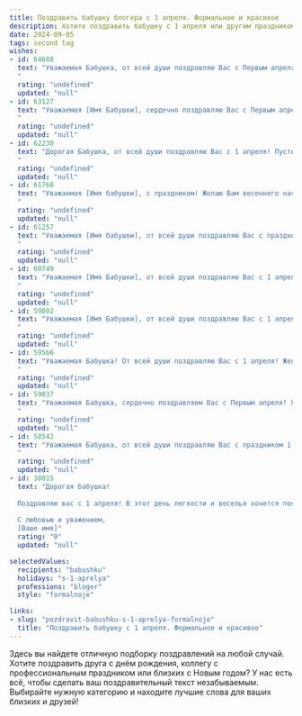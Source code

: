 ```yaml
---
title: Поздравить бабушку блогера с 1 апреля. Формальное и красивое
description: Хотите поздравить бабушку с 1 апреля или другим праздником? Наш ИИ создаст незабываемое поздравление, а вы обязательно выделитесь среди других.  
date: 2024-09-05
tags: second tag
wishes:
- id: 64688
  text: "Уважаемая Бабушка, от всей души поздравляю Вас с Первым апреля! Желаю Вам в этот день море позитива, ярких красок и приятных сюрпризов. Пусть Ваша жизнь будет полна вдохновения, а Ваш блог продолжает радовать Ваших читателей интересными и увлекательными материалами.
  "
  rating: "undefined"
  updated: "null"
- id: 63127
  text: "Уважаемая [Имя Бабушки], сердечно поздравляю Вас с Первым апреля! Желаю Вам море позитива, творческих успехов в Вашем блогерском деле и, конечно же, крепкого здоровья и благополучия в этот прекрасный весенний день!
  "
  rating: "undefined"
  updated: "null"
- id: 62230
  text: "Дорогая Бабушка, от всей души поздравляю Вас с 1 апреля! Пусть этот день принесет Вам море улыбок, ярких эмоций и приятных сюрпризов. Желаю Вам оставаться такой же энергичной, позитивной и вдохновляющей! Спасибо за Ваш талант и за то, что делитесь им со всеми нами. С праздником!
  "
  rating: "undefined"
  updated: "null"
- id: 61768
  text: "Уважаемая [Имя бабушки], с праздником! Желаю Вам весеннего настроения, радости и вдохновения! Пусть этот день принесет Вам много приятных моментов и новых идей для Вашего блога. С 1 апреля!
  "
  rating: "undefined"
  updated: "null"
- id: 61257
  text: "Уважаемая [Имя бабушки], от всей души поздравляю Вас с праздником! Пусть этот день принесет Вам море улыбок, радостных событий и приятных сюрпризов. Желаю Вам крепкого здоровья, оптимизма и творческой энергии. Пусть Ваше блоге́рское дело процветает, а аудитория растет с каждым днем!
  "
  rating: "undefined"
  updated: "null"
- id: 60749
  text: "Уважаемая [Имя Бабушки], от всей души поздравляю Вас с 1 апреля! Желаю Вам ярких событий, оптимистичного настроения и, конечно же, новых творческих идей для Вашего блога. Пусть каждый день приносит Вам радость и вдохновение!
  "
  rating: "undefined"
  updated: "null"
- id: 59802
  text: "Уважаемая [Имя Бабушки], от всей души поздравляю Вас с 1 апреля! Пусть этот день принесет Вам море улыбок и позитивных эмоций, а Ваши блоги продолжают вдохновлять и радовать Ваших преданных читателей! Желаю Вам творческих успехов, новых идей и  неиссякаемого энтузиазма!
  "
  rating: "undefined"
  updated: "null"
- id: 59566
  text: "Уважаемая Бабушка! От всей души поздравляю Вас с 1 апреля! Желаю Вам крепкого здоровья, оптимизма, радости и вдохновения на все новые творческие свершения в Вашей блогерской деятельности. Пусть Ваши посты всегда будут интересными и информативными, а аудитория — благодарной и лояльной. С праздником!
  "
  rating: "undefined"
  updated: "null"
- id: 59037
  text: "Уважаемая Бабушка, сердечно поздравляем Вас с Первым апреля! Желаем Вам  яркого, позитивного дня, наполненного  радостью и вдохновением. Пусть Ваша  творческая энергия и  опыт блогера продолжают  вдохновлять  многих!
  "
  rating: "undefined"
  updated: "null"
- id: 58542
  text: "Уважаемая Бабушка, от всей души поздравляю Вас с праздником 1 апреля! Желаю Вам крепкого здоровья, оптимизма  и  творческих успехов в Вашей блогеской деятельности. Пусть каждый Ваш пост несет свет, радость и вдохновение Вашим читателям. С праздником!
  "
  rating: "undefined"
  updated: "null"
- id: 38015
  text: "Дорогая бабушка!
  
  Поздравляю вас с 1 апреля! В этот день легкости и веселья хочется пожелать, чтобы жизнь ваша была полна ярких моментов и радостных сюрпризов. Как блогер, вы умеете делиться своей мудростью и позитивом с окружающими, и мы благодарны вам за это. Пусть ваши идеи и вдохновение никогда не иссякают, а каждый день приносит новые поводы для улыбок и творческих свершений.
  
  С любовью и уважением,
  [Ваше имя]"
  rating: "0"
  updated: "null"

selectedValues:
  recipients: "babushku"
  holidays: "s-1-aprelya"
  professions: "bloger"
  style: "formalnoje"

links:
- slug: "pozdravit-babushku-s-1-aprelya-formalnoje"
  title: "Поздравить бабушку с 1 апреля. Формальное и красивое"
---
```


Здесь вы найдете отличную подборку поздравлений на любой случай. 
Хотите поздравить друга с днём рождения, коллегу с профессиональным праздником или близких с Новым годом? У нас есть всё, чтобы сделать ваш поздравительный текст незабываемым. Выбирайте нужную категорию и находите лучшие слова для ваших близких и друзей!
